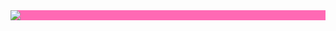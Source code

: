 <div style="background-color: #FF69B4;">
  <a href="https://git.io/streak-stats"><img src="https://streak-stats.demolab.com?user=faithbrnttt"/></a>
</div>
